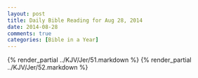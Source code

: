 ```yaml
---
layout: post
title: Daily Bible Reading for Aug 28, 2014
date: 2014-08-28
comments: true
categories: [Bible in a Year]
---
```

{% render_partial ../KJV/Jer/51.markdown %}
{% render_partial ../KJV/Jer/52.markdown %}

